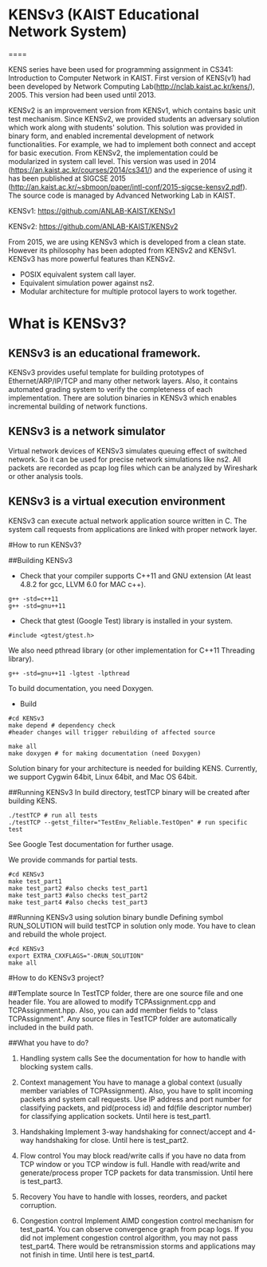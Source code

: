 # KENSv3 (KAIST Educational Network System)
====

KENS series have been used for programming assignment in CS341: Introduction to Computer Network in KAIST.
First version of KENS(v1) had been developed by Network Computing Lab(http://nclab.kaist.ac.kr/kens/), 2005.
This version had been used until 2013.

KENSv2 is an improvement version from KENSv1, which contains basic unit test mechanism.
Since KENSv2, we provided students an adversary solution which work along with students' solution.
This solution was provided in binary form, and enabled incremental development of network functionalities.
For example, we had to implement both connect and accept for basic execution.
From KENSv2, the implementation could be modularized in system call level.
This version was used in 2014 (https://an.kaist.ac.kr/courses/2014/cs341/) and the experience of using it
has been published at SIGCSE 2015 (http://an.kaist.ac.kr/~sbmoon/paper/intl-conf/2015-sigcse-kensv2.pdf).
The source code is managed by Advanced Networking Lab in KAIST.

KENSv1:
https://github.com/ANLAB-KAIST/KENSv1

KENSv2:
https://github.com/ANLAB-KAIST/KENSv2

From 2015, we are using KENSv3 which is developed from a clean state.
However its philosophy has been adopted from KENSv2 and KENSv1.
KENSv3 has more powerful features than KENSv2.
 
 - POSIX equivalent system call layer.
 - Equivalent simulation power against ns2.
 - Modular architecture for multiple protocol layers to work together.

# What is KENSv3?
## KENSv3 is an educational framework.
KENSv3 provides useful template for building prototypes of
Ethernet/ARP/IP/TCP and many other network layers.
Also, it contains automated grading system to verify the completeness of each implementation.
There are solution binaries in KENSv3 which enables incremental building of network functions.

## KENSv3 is a network simulator
Virtual network devices of KENSv3 simulates queuing effect of switched network.
So it can be used for precise network simulations like ns2.
All packets are recorded as pcap log files which can be analyzed by Wireshark or other analysis tools.

## KENSv3 is a virtual execution environment
KENSv3 can execute actual network application source written in C.
The system call requests from applications are linked with proper network layer.

#How to run KENSv3?

##Building KENSv3
* Check that your compiler supports C++11 and GNU extension (At least 4.8.2 for gcc, LLVM 6.0 for MAC c++).
~~~~~~~~~~~~~{.sh}
g++ -std=c++11
g++ -std=gnu++11
~~~~~~~~~~~~~

* Check that gtest (Google Test) library is installed in your system.
~~~~~~~~~~~~~{.cpp}
#include <gtest/gtest.h>
~~~~~~~~~~~~~
We also need pthread library (or other implementation for C++11 Threading library).
~~~~~~~~~~~~~{.sh}
g++ -std=gnu++11 -lgtest -lpthread
~~~~~~~~~~~~~
To build documentation, you need Doxygen.

* Build
~~~~~~~~~~~~~{.sh}
#cd KENSv3
make depend # dependency check
#header changes will trigger rebuilding of affected source

make all
make doxygen # for making documentation (need Doxygen)
~~~~~~~~~~~~~

Solution binary for your architecture is needed for building KENS.
Currently, we support Cygwin 64bit, Linux 64bit, and Mac OS 64bit.

##Running KENSv3
In build directory, testTCP binary will be created after building KENS.
~~~~~~~~~~~~~{.sh}
./testTCP # run all tests
./testTCP --getst_filter="TestEnv_Reliable.TestOpen" # run specific test
~~~~~~~~~~~~~
See Google Test documentation for further usage.

We provide commands for partial tests.
~~~~~~~~~~~~~{.sh}
#cd KENSv3
make test_part1
make test_part2 #also checks test_part1
make test_part3 #also checks test_part2
make test_part4 #also checks test_part3
~~~~~~~~~~~~~

##Running KENSv3 using solution binary bundle
Defining symbol RUN_SOLUTION will build testTCP in solution only mode.
You have to clean and rebuild the whole project.
~~~~~~~~~~~~~{.sh}
#cd KENSv3
export EXTRA_CXXFLAGS="-DRUN_SOLUTION"
make all
~~~~~~~~~~~~~

#How to do KENSv3 project?

##Template source
In TestTCP folder, there are one source file and one header file.
You are allowed to modify TCPAssignment.cpp and TCPAssignment.hpp.
Also, you can add member fields to "class TCPAssignment".
Any source files in TestTCP folder are automatically included in the build path.

##What you have to do?
1. Handling system calls
See the documentation for how to handle with blocking system calls.

2. Context management
You have to manage a global context (usually member variables of TCPAssignment).
Also, you have to split incoming packets and system call requests.
Use IP address and port number for classifying packets,
and pid(process id) and fd(file descriptor number) for classifying application sockets.
Until here is test_part1.

3. Handshaking
Implement 3-way handshaking for connect/accept and
4-way handshaking for close.
Until here is test_part2.

3. Flow control
You may block read/write calls if you have no data from TCP window or you TCP window is full.
Handle with read/write and generate/process proper TCP packets for data transmission.
Until here is test_part3.

4. Recovery
You have to handle with losses, reorders, and packet corruption.

5. Congestion control
Implement AIMD congestion control mechanism for test_part4.
You can observe convergence graph from pcap logs.
If you did not implement congestion control algorithm, you may not pass test_part4.
There would be retransmission storms and applications may not finish in time.
Until here is test_part4.